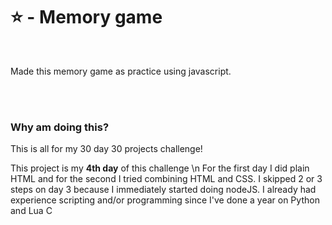 <h1>⭐ - Memory game</h1>
<br>
<p>Made this memory game as practice using javascript.</p>
<br>
<br>
<h3><b>Why am doing this?</b></h3><p>This is all for my 30 day 30 projects challenge!</p>
<p>This project is my <b>4th day</b> of this challenge \n For the first day I did plain HTML and for the second I tried combining HTML and CSS. I skipped 2 or 3 steps on day 3 because I immediately started doing nodeJS. I already had experience scripting and/or programming since I've done a year on Python and Lua C</p>
